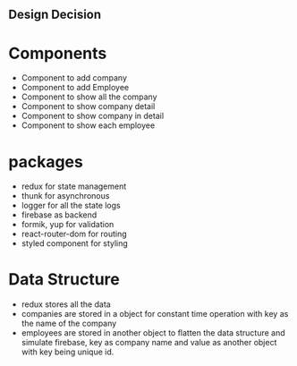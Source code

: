## Design Decision

# Components

- Component to add company
- Component to add Employee
- Component to show all the company
- Component to show company detail
- Component to show company in detail
- Component to show each employee

# packages

- redux for state management
- thunk for asynchronous
- logger for all the state logs
- firebase as backend
- formik, yup for validation
- react-router-dom for routing
- styled component for styling

# Data Structure

- redux stores all the data
- companies are stored in a object for constant time operation with key as the name of the
  company
- employees are stored in another object to flatten the data structure and simulate firebase,
  key as company name and value as another object with key being unique id.
